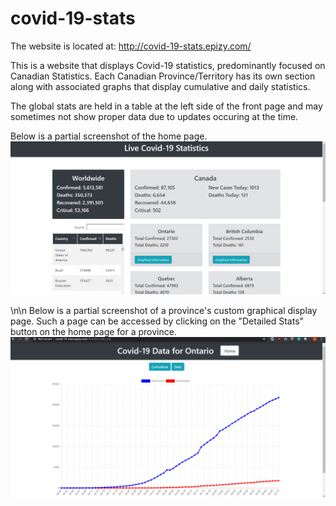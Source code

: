 # covid-19-stats
The website is located at: http://covid-19-stats.epizy.com/

This is a website that displays Covid-19 statistics, predominantly focused on Canadian Statistics. Each Canadian Province/Territory has its own section along with associated graphs that display cumulative and daily statistics.

The global stats are held in a table at the left side of the front page and may sometimes not show proper data due to updates occuring at the time.

Below is a partial screenshot of the home page.
![](images/covid_home_page.png)


\n\n
Below is a partial screenshot of a province's custom graphical display page. Such a page can be accessed by clicking on the "Detailed Stats" button on the home page for a province.
![](images/province_page.png)



